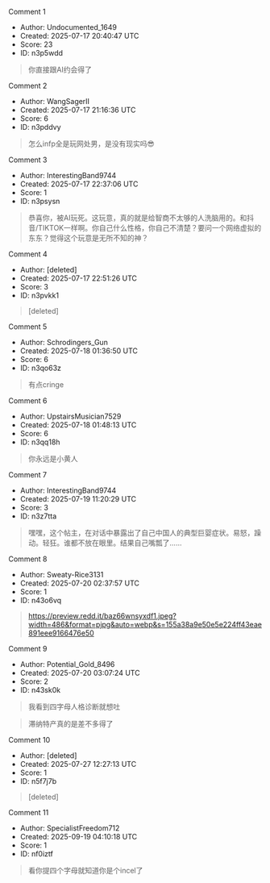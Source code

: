 Comment 1

- Author: Undocumented_1649
- Created: 2025-07-17 20:40:47 UTC
- Score: 23
- ID: n3p5wdd

> 你直接跟AI约会得了

Comment 2

- Author: WangSagerII
- Created: 2025-07-17 21:16:36 UTC
- Score: 6
- ID: n3pddvy

> 怎么infp全是玩网处男，是没有现实吗😎

Comment 3

- Author: InterestingBand9744
- Created: 2025-07-17 22:37:06 UTC
- Score: 1
- ID: n3psysn

> 恭喜你，被AI玩死。这玩意，真的就是给智商不太够的人洗脑用的。和抖音/TIKTOK一样啊。你自己什么性格，你自己不清楚？要问一个网络虚拟的东东？觉得这个玩意是无所不知的神？

Comment 4

- Author: [deleted]
- Created: 2025-07-17 22:51:26 UTC
- Score: 3
- ID: n3pvkk1

> [deleted]

Comment 5

- Author: Schrodingers_Gun
- Created: 2025-07-18 01:36:50 UTC
- Score: 6
- ID: n3qo63z

> 有点cringe

Comment 6

- Author: UpstairsMusician7529
- Created: 2025-07-18 01:48:13 UTC
- Score: 6
- ID: n3qq18h

> 你永远是小黄人

Comment 7

- Author: InterestingBand9744
- Created: 2025-07-19 11:20:29 UTC
- Score: 3
- ID: n3z7tta

> 嘿嘿，这个帖主，在对话中暴露出了自己中国人的典型巨婴症状。易怒，躁动。轻狂。谁都不放在眼里。结果自己嘴瓢了......

Comment 8

- Author: Sweaty-Rice3131
- Created: 2025-07-20 02:37:57 UTC
- Score: 1
- ID: n43o6vq

> https://preview.redd.it/baz66wnsyxdf1.jpeg?width=486&format=pjpg&auto=webp&s=155a38a9e50e5e224ff43eae891eee9166476e50

Comment 9

- Author: Potential_Gold_8496
- Created: 2025-07-20 03:07:24 UTC
- Score: 2
- ID: n43sk0k

> 我看到四字母人格诊断就想吐

> 滞纳特产真的是差不多得了

Comment 10

- Author: [deleted]
- Created: 2025-07-27 12:27:13 UTC
- Score: 1
- ID: n5f7j7b

> [deleted]

Comment 11

- Author: SpecialistFreedom712
- Created: 2025-09-19 04:10:18 UTC
- Score: 1
- ID: nf0iztf

> 看你提四个字母就知道你是个incel了
